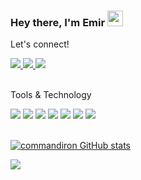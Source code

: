 ### Hey there, I'm  Emir <img src="https://media.giphy.com/media/hvRJCLFzcasrR4ia7z/giphy.gif" height="25px" width="25px">
<div align="left">
<p align="left">Let's connect!</p>

<a href="https://www.instagram.com/emirdemirli/">
    <img src="https://img.shields.io/badge/Instagram-21262D?style=for-the-badge&logo=instagram&logoColor=white" />
</a>

<a href="https://www.linkedin.com/in/emirdemirli/">
    <img src="https://img.shields.io/badge/linkedin-21262D.svg?&style=for-the-badge&logo=linkedin&logoColor=white" />
</a>

<a href="https://stackoverflow.com/users/12441504/commandiron">
    <img src="https://img.shields.io/badge/Stack_Overflow-21262D?style=for-the-badge&logo=stack-overflow&logoColor=white" />
</a>
</div>

<br>

<div align="left">
<p align="left">Tools & Technology</p>

<img src="https://img.shields.io/badge/Android-21262D?style=for-the-badge&logo=android&logoColor=white" />
<img src="https://img.shields.io/badge/kotlin-21262D.svg?style=for-the-badge&logo=kotlin&logoColor=white"/>
<img src="https://img.shields.io/badge/ktor-21262D.svg?style=for-the-badge&logo=kotlin&logoColor=white"> 
<img src="https://img.shields.io/badge/Flutter-21262D?style=for-the-badge&logo=flutter&logoColor=white" />
<img src="https://img.shields.io/badge/Dart-21262D?style=for-the-badge&logo=dart&logoColor=white" />
<img src="https://img.shields.io/badge/firebase-21262D?style=for-the-badge&logo=firebase&logoColor=black" />
<img src="https://img.shields.io/badge/Git-21262D?style=for-the-badge&logo=git&logoColor=white" />

</div>

<br>

[![commandiron GitHub stats](https://github-readme-stats.vercel.app/api?username=commandiron&theme=dark)](https://github.com/commandiron/github-readme-stats)

![](https://komarev.com/ghpvc/?username=commandiron)
